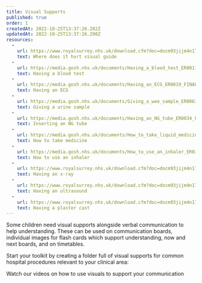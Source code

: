 ```yaml
---
title: Visual Supports
published: true
order: 1
createdAt: 2022-10-25T13:37:26.282Z
updatedAt: 2022-10-25T13:37:26.290Z
resources:
  - 
    url: https://www.royalsurrey.nhs.uk/download.cfm?doc=docm93jijm4n17198.pdf&ver=43492
    text: Where does it hurt visual guide
  - 
    url: https://media.gosh.nhs.uk/documents/Having_a_blood_test_ER0011_FINAL_May20.pdf
    text: Having a blood test
  - 
    url: https://media.gosh.nhs.uk/documents/Having_an_ECG_ER0019_FINAL_Apr20.pdf
    text: Having an ECG
  - 
    url: https://media.gosh.nhs.uk/documents/Giving_a_wee_sample_ER0063_FINAL_Jun20.pdf
    text: Giving a urine sample
  - 
    url: https://media.gosh.nhs.uk/documents/Having_an_NG_tube_ER0034_FINAL_Sep18.pdf
    text: Inserting an NG tube
  - 
    url: https://media.gosh.nhs.uk/documents/How_to_take_liquid_medicine_ER0048_Apr20.pdf
    text: How to take medicine
  - 
    url: https://media.gosh.nhs.uk/documents/How_to_use_an_inhaler_ER0330_Apr20.pdf
    text: How to use an inhaler
  - 
    url: https://www.royalsurrey.nhs.uk/download.cfm?doc=docm93jijm4n17196.pdf&ver=43490
    text: Having an x-ray
  - 
    url: https://www.royalsurrey.nhs.uk/download.cfm?doc=docm93jijm4n17194.pdf&ver=43488
    text: Having an ultrasound
  - 
    url: https://www.royalsurrey.nhs.uk/download.cfm?doc=docm93jijm4n17184.pdf&ver=43478
    text: Having a plaster cast 
---
```

Some children need visual supports alongside verbal communication to help understanding. These can be used on communication boards, individual images for flash cards which support understanding, now and next boards, and on timetables.

Start your toolkit by creating a folder full of visual supports for common hospital procedures relevant to your clinical area:

<toolbox-resource-links :links="resources"></toolbox-resource-links>

<toolbox-programme-link :url="'https://portal.e-lfh.org.uk/Component/Details/743595'">Watch our videos on how to use visuals to support your communication</toolbox-programme-link>